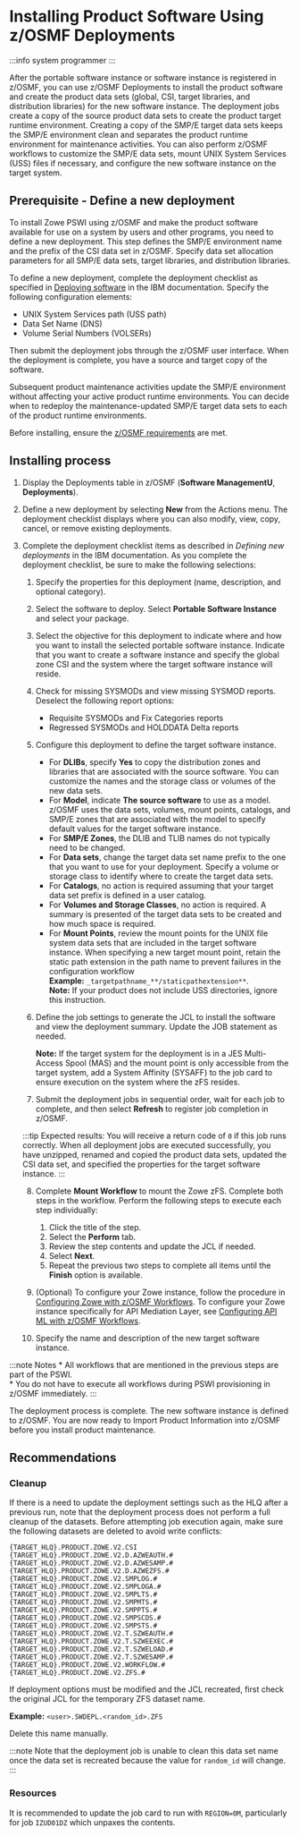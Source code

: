 # Installing Product Software Using z/OSMF Deployments

:::info system programmer
:::

After the portable software instance or software instance is registered in z/OSMF, you can use z/OSMF Deployments to install the product software and create the product data sets (global, CSI, target libraries, and distribution libraries) for the new software instance. The deployment jobs create a copy of the source product data sets to create the product target runtime environment. Creating a copy of the SMP/E target data sets keeps the SMP/E environment clean and separates the product runtime environment for maintenance activities. You can also perform z/OSMF workflows to customize the SMP/E data sets, mount UNIX System Services (USS) files if necessary, and configure the new software instance on the target system.

## Prerequisite - Define a new deployment

To install Zowe PSWI using z/OSMF and make the product software available for use on a system by users and other programs, you need to define a new deployment. This step defines the SMP/E environment name and the prefix of the CSI data set in z/OSMF. Specify data set allocation parameters for all SMP/E data sets, target libraries, and distribution libraries.

To define a new deployment, complete the deployment checklist as specified in [Deploying software](https://www.ibm.com/docs/en/zos/2.4.0?topic=task-deploying-software) in the IBM documentation.
Specify the following configuration elements:

* UNIX System Services path (USS path) 
* Data Set Name (DNS)
* Volume Serial Numbers (VOLSERs)

Then submit the deployment jobs through the z/OSMF user interface. When the deployment is complete, you have a source and target copy of the software.

Subsequent product maintenance activities update the SMP/E environment without affecting your active product runtime environments. You can decide when to redeploy the maintenance-updated SMP/E target data sets to each of the product runtime environments.

Before installing, ensure the [z/OSMF requirements](./install-zowe-pswi-address-requirements.md#confirm-that-the-installer-has-read-create-update-and-execute-privileges-in-zos)
are met.

## Installing process

1. Display the Deployments table in z/OSMF (**Software ManagementU**, **Deployments**).
2. Define a new deployment by selecting **New** from the Actions menu. The deployment checklist displays where you can also modify, view, copy, cancel, or remove existing deployments.
3. Complete the deployment checklist items as described in _Defining new deployments_ in the IBM documentation. As you complete the deployment checklist, be sure to make the following selections:
    1. Specify the properties for this deployment (name, description, and optional category).

    2. Select the software to deploy. Select **Portable Software Instance** and select your package.

    3. Select the objective for this deployment to indicate where and how you want to install the selected portable software instance. Indicate that you want to create a software instance and specify the global zone CSI and the system where the target software instance will reside.

    4. Check for missing SYSMODs and view missing SYSMOD reports. Deselect the following report options:
        - Requisite SYSMODs and Fix Categories reports
        - Regressed SYSMODs and HOLDDATA Delta reports

    5. Configure this deployment to define the target software instance.
        - For **DLIBs**, specify **Yes** to copy the distribution zones and libraries that are associated with the source software. You can customize the names and the storage class or volumes of the new data sets.
        - For **Model**, indicate **The source software** to use as a model. z/OSMF uses the data sets, volumes, mount points, catalogs, and SMP/E zones that are associated with the model to specify default values for the target software instance.
        - For **SMP/E Zones**, the DLIB and TLIB names do not typically need to be changed.
        - For **Data sets**, change the target data set name prefix to the one that you want to use for your deployment. Specify a volume or storage class to identify where to create the target data sets.
        - For **Catalogs**, no action is required assuming that your target data set prefix is defined in a user catalog.
        - For **Volumes and Storage Classes**, no action is required. A summary is presented of the target data sets to be created and how much space is required.
        - For **Mount Points**, review the mount points for the UNIX file system data sets that are included in the target software instance. When specifying a new target mount point, retain the static path extension in the path name to prevent failures in the configuration workflow  
        **Example:** `_targetpathname_**/staticpathextension**`.  
        **Note:** If your product does not include USS directories, ignore this instruction.

    6. Define the job settings to generate the JCL to install the software and view the deployment summary. Update the JOB statement as needed.

        **Note:** If the target system for the deployment is in a JES Multi-Access Spool (MAS) and the mount point is only accessible from the target system, add a System Affinity (SYSAFF) to the job card to ensure execution on the system where the zFS resides.

    7. Submit the deployment jobs in sequential order, wait for each job to complete, and then select **Refresh** to register job completion in z/OSMF. 

    :::tip Expected results:
    You will receive a return code of `0` if this job runs correctly. When all deployment jobs are executed successfully, you have unzipped, renamed and copied the product data sets, updated the CSI data set, and specified the properties for the target software instance.
    :::

    8. Complete **Mount Workflow** to mount the Zowe zFS. Complete both steps in the workflow. Perform the following steps to execute each step individually:
       1. Click the title of the step.
       2. Select the **Perform** tab.
       3. Review the step contents and update the JCL if needed.
       4. Select **Next**.
       5. Repeat the previous two steps to complete all items until the **Finish** option is available.

    9. (Optional) To configure your Zowe instance, follow the procedure in [Configuring Zowe with z/OSMF Workflows](configure-zowe-zosmf-workflow.md). To configure your Zowe instance specifically for API Mediation Layer, see [Configuring API ML with z/OSMF Workflows](configure-apiml-zosmf-workflow-2-18.md).

   10. Specify the name and description of the new target software instance.

:::note Notes
        * All workflows that are mentioned in the previous steps are part of the PSWI.  
        * You do not have to execute all workflows during PSWI provisioning in z/OSMF immediately.
:::

The deployment process is complete. The new software instance is defined to z/OSMF. You are now ready to Import Product Information into z/OSMF before you install product maintenance.

## Recommendations

### Cleanup

If there is a need to update the deployment settings such as the HLQ after a previous run, note that the deployment process does not perform a full cleanup of the datasets.
Before attempting job execution again, make sure the following datasets are deleted to avoid write conflicts:

```plaintext
{TARGET_HLQ}.PRODUCT.ZOWE.V2.CSI
{TARGET_HLQ}.PRODUCT.ZOWE.V2.D.AZWEAUTH.#
{TARGET_HLQ}.PRODUCT.ZOWE.V2.D.AZWESAMP.#
{TARGET_HLQ}.PRODUCT.ZOWE.V2.D.AZWEZFS.#
{TARGET_HLQ}.PRODUCT.ZOWE.V2.SMPLOG.#
{TARGET_HLQ}.PRODUCT.ZOWE.V2.SMPLOGA.#
{TARGET_HLQ}.PRODUCT.ZOWE.V2.SMPLTS.#
{TARGET_HLQ}.PRODUCT.ZOWE.V2.SMPMTS.#
{TARGET_HLQ}.PRODUCT.ZOWE.V2.SMPPTS.#
{TARGET_HLQ}.PRODUCT.ZOWE.V2.SMPSCDS.#
{TARGET_HLQ}.PRODUCT.ZOWE.V2.SMPSTS.#
{TARGET_HLQ}.PRODUCT.ZOWE.V2.T.SZWEAUTH.#
{TARGET_HLQ}.PRODUCT.ZOWE.V2.T.SZWEEXEC.#
{TARGET_HLQ}.PRODUCT.ZOWE.V2.T.SZWELOAD.#
{TARGET_HLQ}.PRODUCT.ZOWE.V2.T.SZWESAMP.#
{TARGET_HLQ}.PRODUCT.ZOWE.V2.WORKFLOW.#
{TARGET_HLQ}.PRODUCT.ZOWE.V2.ZFS.#
```

If deployment options must be modified and the JCL recreated, first check the original JCL for the temporary ZFS dataset name.

**Example:**
`<user>.SWDEPL.<random_id>.ZFS`

Delete this name manually.

:::note 
Note that the deployment job is unable to clean this data set name once the data set is recreated because the value for `random_id` will change.
:::

### Resources

It is recommended to update the job card to run with `REGION=0M`, particularly for job `IZUD01DZ` which unpaxes the contents.
